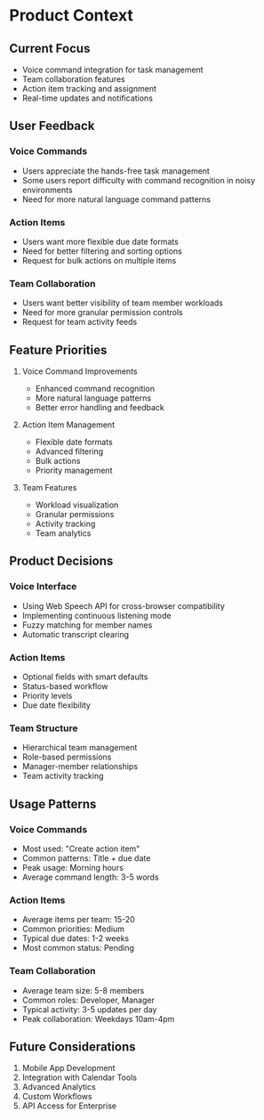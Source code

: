 # Product Context

## Current Focus
- Voice command integration for task management
- Team collaboration features
- Action item tracking and assignment
- Real-time updates and notifications

## User Feedback
### Voice Commands
- Users appreciate the hands-free task management
- Some users report difficulty with command recognition in noisy environments
- Need for more natural language command patterns

### Action Items
- Users want more flexible due date formats
- Need for better filtering and sorting options
- Request for bulk actions on multiple items

### Team Collaboration
- Users want better visibility of team member workloads
- Need for more granular permission controls
- Request for team activity feeds

## Feature Priorities
1. Voice Command Improvements
   - Enhanced command recognition
   - More natural language patterns
   - Better error handling and feedback

2. Action Item Management
   - Flexible date formats
   - Advanced filtering
   - Bulk actions
   - Priority management

3. Team Features
   - Workload visualization
   - Granular permissions
   - Activity tracking
   - Team analytics

## Product Decisions
### Voice Interface
- Using Web Speech API for cross-browser compatibility
- Implementing continuous listening mode
- Fuzzy matching for member names
- Automatic transcript clearing

### Action Items
- Optional fields with smart defaults
- Status-based workflow
- Priority levels
- Due date flexibility

### Team Structure
- Hierarchical team management
- Role-based permissions
- Manager-member relationships
- Team activity tracking

## Usage Patterns
### Voice Commands
- Most used: "Create action item"
- Common patterns: Title + due date
- Peak usage: Morning hours
- Average command length: 3-5 words

### Action Items
- Average items per team: 15-20
- Common priorities: Medium
- Typical due dates: 1-2 weeks
- Most common status: Pending

### Team Collaboration
- Average team size: 5-8 members
- Common roles: Developer, Manager
- Typical activity: 3-5 updates per day
- Peak collaboration: Weekdays 10am-4pm

## Future Considerations
1. Mobile App Development
2. Integration with Calendar Tools
3. Advanced Analytics
4. Custom Workflows
5. API Access for Enterprise

